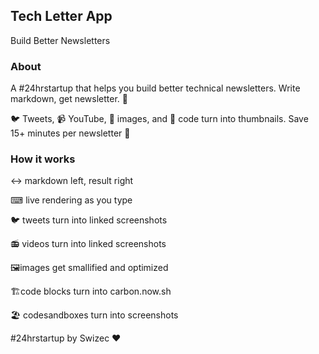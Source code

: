 
## Tech Letter App

Build Better Newsletters

### About

A #24hrstartup that helps you build better technical newsletters. 
Write markdown, get newsletter. 🧙‍

🐦 Tweets, 📹 YouTube, 🎨 images, and 🤖 code turn into thumbnails. 
Save 15+ minutes per newsletter 🤘

### How it works

↔ markdown left, result right

⌨ live rendering as you type 

🐦 tweets turn into linked screenshots

📻 videos turn into linked screenshots

🖼images get smallified and optimized

🏗code blocks turn into carbon.now.sh

🏖 codesandboxes turn into screenshots

#24hrstartup by Swizec ❤️

